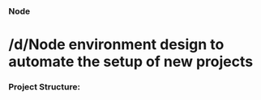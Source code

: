 ### Node
# /d/Node environment design to automate the setup of new projects

### Project Structure:
